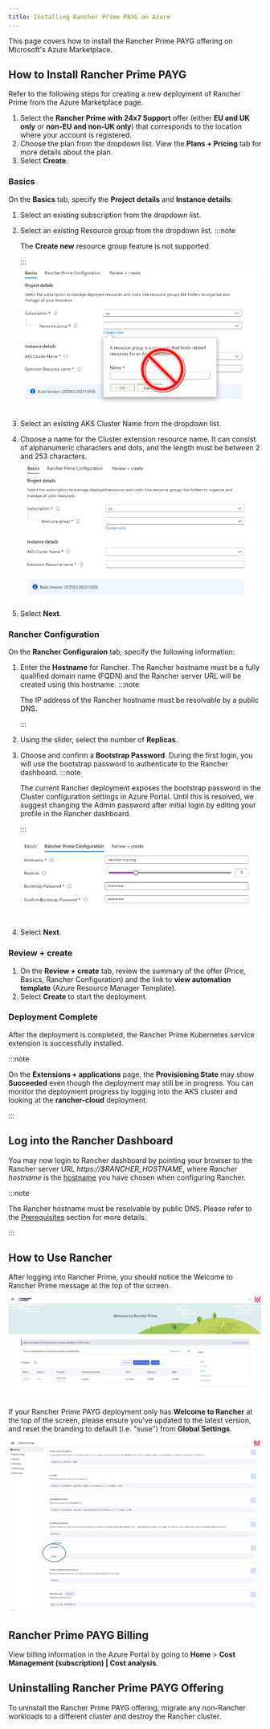 ```yaml
---
title: Installing Rancher Prime PAYG on Azure
---
```


This page covers how to install the Rancher Prime PAYG offering on Microsoft's Azure Marketplace.

## How to Install Rancher Prime PAYG

Refer to the following steps for creating a new deployment of Rancher Prime from the Azure Marketplace page.

1. Select the **Rancher Prime with 24x7 Support** offer (either **EU and UK only** or **non-EU and non-UK only**) that corresponds to the location where your account is registered.
1. Choose the plan from the dropdown list. View the **Plans + Pricing** tab for more details about the plan.
1. Select **Create**.

### Basics

On the **Basics** tab, specify the **Project details** and **Instance details**:

1. Select an existing subscription from the dropdown list.
1. Select an existing Resource group from the dropdown list.
   :::note

   The **Create new** resource group feature is not supported.

   :::
   ![Create new resource group not supported](/img/install-rancher-prime-basics-create-new.png)
1. Select an existing AKS Cluster Name from the dropdown list.
1. Choose a name for the Cluster extension resource name. It can consist of alphanumeric characters and dots, and the length must be between 2 and 253 characters.
![Basics tab](/img/install-rancher-prime-basics.png)
1. Select **Next**.

### Rancher Configuration

On the **Rancher Configuraion** tab, specify the following information:

1. Enter the **Hostname** for Rancher. The Rancher hostname must be a fully qualified domain name (FQDN) and the Rancher server URL will be created using this hostname.
   :::note

   The IP address of the Rancher hostname must be resolvable by a public DNS.

   :::
1. Using the slider, select the number of **Replicas**.
1. Choose and confirm a **Bootstrap Password**. During the first login, you will use the bootstrap password to authenticate to the Rancher dashboard.
   :::note

   The current Rancher deployment exposes the bootstrap password in the Cluster configuration settings in Azure Portal. Until this is resolved, we suggest changing the Admin password after initial login by editing your profile in the Rancher dashboard.

   :::
   ![Rancher Configuration](/img/install-rancher-prime-bootstrap-password.png)
1. Select **Next**.

### Review + create

1. On the **Review + create** tab, review the summary of the offer (Price, Basics, Rancher Configuration) and the link to **view automation template** (Azure Resource Manager Template).
1. Select **Create** to start the deployment.

### Deployment Complete

After the deployment is completed, the Rancher Prime Kubernetes service extension is successfully installed.

:::note

On the **Extensions + applications** page, the **Provisioning State** may show **Succeeded** even though the deployment may still be in progress. You can monitor the deployment progress by logging into the AKS cluster and looking at the **rancher-cloud** deployment.

:::

## Log into the Rancher Dashboard

You may now login to Rancher dashboard by pointing your browser to the Rancher server URL *https://$RANCHER_HOSTNAME*, where *Rancher hostname* is the [hostname](#rancher-configuration) you have chosen when configuring Rancher.

:::note

The Rancher hostname must be resolvable by public DNS. Please refer to the [Prerequisites](prerequisites.md) section for more details.

:::

## How to Use Rancher

After logging into Rancher Prime, you should notice the Welcome to Rancher Prime message at the top of the screen.

![Rancher Prime Home](/img/install-rancher-prime-home.png)

If your Rancher Prime PAYG deployment only has **Welcome to Rancher** at the top of the screen, please ensure you've updated to the latest version, and reset the branding to default (i.e. "suse") from **Global Settings**.

![Global Settings](/img/install-rancher-prime-global-settings.png)

## Rancher Prime PAYG Billing

View billing information in the Azure Portal by going to **Home** > **Cost Management (subscription) | Cost analysis**.

## Uninstalling Rancher Prime PAYG Offering

To uninstall the Rancher Prime PAYG offering, migrate any non-Rancher workloads to a different cluster and destroy the Rancher cluster.

